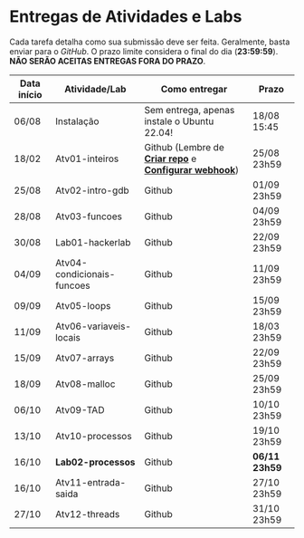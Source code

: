 # Entregas de Atividades e Labs

Cada tarefa detalha como sua submissão deve ser feita. Geralmente, basta enviar para o *GitHub*. O prazo limite considera o final do dia (**23:59:59**). **NÃO SERÃO ACEITAS ENTREGAS FORA DO PRAZO**. 


| Data início | Atividade/Lab                                                              | Como entregar   | Prazo              |
|-------------|----------------------------------------------------------------------------|-----------------|--------------------|
| 06/08 | Instalação | Sem entrega, apenas instale o Ubuntu 22.04! | 18/08 15:45 |
| 18/02 | Atv01-inteiros | Github (Lembre de **[Criar repo](https://classroom.github.com/a/-m-MAIA9)** e **[Configurar webhook](./dicas/tutorial_servidor_testes.pdf)**) | 25/08 23h59 |
| 25/08 | Atv02-intro-gdb | Github | 01/09 23h59 |
| 28/08 | Atv03-funcoes | Github | 04/09 23h59 |
| 30/08 | Lab01-hackerlab  | Github | 22/09 23h59 |
| 04/09 | Atv04-condicionais-funcoes | Github | 11/09 23h59 |
| 09/09 | Atv05-loops | Github | 15/09 23h59 |
| 11/09 | Atv06-variaveis-locais | Github | 18/03 23h59 |
| 15/09 | Atv07-arrays | Github | 22/09 23h59 |
| 18/09 | Atv08-malloc | Github | 25/09 23h59 |
| 06/10 | Atv09-TAD  | Github | 10/10 23h59 |
| 13/10 | Atv10-processos | Github | 19/10 23h59 |
| 16/10 | **Lab02-processos** | Github | **06/11  23h59** |
| 16/10 | Atv11-entrada-saida | Github | 27/10 23h59 |
| 27/10 | Atv12-threads | Github | 31/10 23h59 |
<!--
| 05/13 | **Lab03-threads** | Github | **31/05  23h59** |  
| 15/05 | Atv13-barrier | Github | 22/05 23h59 | -->

